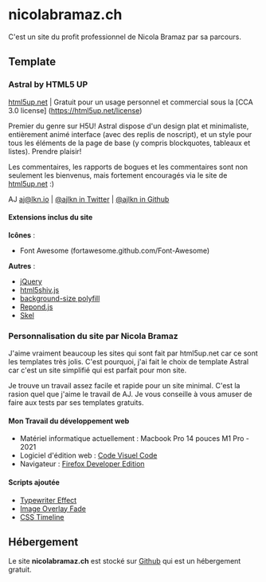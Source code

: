 # nicolabramaz.ch
C'est un site du profit professionnel de Nicola Bramaz par sa parcours.

## Template
### Astral by HTML5 UP
[html5up.net](https://html5up.net) | Gratuit pour un usage personnel et commercial sous la [CCA 3.0 license] (https://html5up.net/license)

Premier du genre sur H5U! Astral dispose d'un design plat et minimaliste, entièrement animé
interface (avec des replis de noscript), et un style pour tous les éléments de la page de base (y compris blockquotes, tableaux et listes). Prendre plaisir!

Les commentaires, les rapports de bogues et les commentaires sont non seulement les bienvenus, mais fortement encouragés via le site de [html5up.net](https://html5up.net) :)

AJ [aj@lkn.io](mailto:aj@lkn.io) | [@ajlkn in Twitter](https://twitter.com/ajlkn) | [@ajlkn in Github](https://github.com/ajlkn)

#### Extensions inclus du site
**Icônes** :
- Font Awesome (fortawesome.github.com/Font-Awesome)

**Autres** :
- [jQuery](https://github.com/jquery)
- [html5shiv.js](https://github.com/aFarkas/html5shiv)
- [background-size polyfill](https://github.com/louisremi)
- [Repond.js](https://github.com/scottjehl/Respond)
- [Skel](https://github.com/ajlkn/skel)

### Personnalisation du site par Nicola Bramaz
J'aime vraiment beaucoup les sites qui sont fait par html5up.net car ce sont les templates très jolis. C'est pourquoi, j'ai fait le choix de template Astral car c'est un site simplifié qui est parfait pour mon site.

Je trouve un travail assez facile et rapide pour un site minimal. C'est la rasion quel que j'aime le travail de AJ. Je vous conseille à vous amuser de faire aux tests par ses templates gratuits.

#### Mon Travail du développement web
- Matériel informatique actuellement : Macbook Pro 14 pouces M1 Pro - 2021
- Logiciel d'édition web : [Code Visuel Code](https://code.visualstudio.com/)
- Navigateur : [Firefox Developer Edition](https://www.mozilla.org/fr/firefox/developer/)

#### Scripts ajoutée
- [Typewriter Effect](https://css-tricks.com/snippets/css/typewriter-effect/)
- [Image Overlay Fade](https://www.w3schools.com/howto/howto_css_image_overlay.asp)
- [CSS Timeline](https://codepen.io/hansf/pen/JvZpzL)

## Hébergement
Le site **nicolabramaz.ch** est stocké sur [Github](https://github.com/) qui est un hébergement gratuit.
